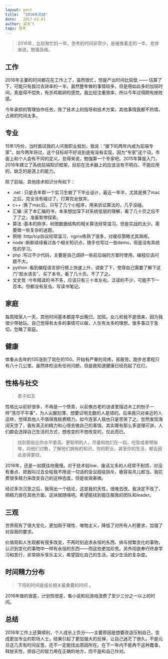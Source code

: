 ```yaml
---
layout: post
title:  "2016年总结"
date:   2017-01-01
author: 梁龙飞
tags: 思考
---
```


> 2016年，比较匆忙的一年。思考的时间非常少，是被推着走的一年。总体来说，勉强及格。

## 工作

2016年主要的时间都花在工作上了，虽然很忙，但是产出时间比较低 —— 估算了下，可能只有我过去效率的一半。虽然整年做的事情较多，但是用如此多的加班时间，真是得不偿失，有杀鸡取卵的感觉。我比较注重效率，所以今年过得颇有挫败感。

今年承担的管理协作任务，除了技术上的指导和技术方案，其他事情我都不热情，占用的时间太多。

## 专业

15年1月份，当时面试我的人问我职业规划，我说：“接下的两年内成为前端专家”。如今两年将过，这个目标却不好说到底有没有实现，因为“专家”这个词，市面上和个人会有不同的定义。总得来说，勉强算一个专家吧。2015年算是入门，2016年建立了系统前端知识框架。目前在法术器上的应该没有不明白、不能应用的。缺乏的是道上的能力。

除了前端，其他技术知识分布如下：
- .net : 只是去年帮一个实习生做了下毕业设计，最近一年半，尤其是换了mac之后，完全没有碰过了。打算完全放弃。
- c++ :换了mac后，只写了几个小程序，用来验证算法的，几乎没碰。
- 汇编 :买了本汇编的书，本来想加深下对系统低层的理解，看了几十页之后不了了之。准备暂停探索。
- 算法 :基本的排序，树图数据结构的相关算法经常温习。但是实战的太少。需要做一些复杂的迷题。
- 网络 :http/tcp协议经常温习，nginx练熟了很多，对缓存策略尤其熟练。
- node :断断续续看过各个相关知识点，随手也写过一些demo，但是没有系统性的学习。
- php :写过不少代码，主要是自己调研一些前后端的方案时使用。编程应该问题不大。
- python :看到编程语言排行榜上快速上升，调查了下，觉得自己需要了解下这门“胶水语言”，买了本书，看了几十页。不了了之。
- 文史哲 :今年精读的书不多，应该只有三十本左右。泛读的不少，可能不下一百本。但都没有反刍，写读书笔记。

## 家庭

每周陪家人一天，其他时间基本都是早出晚归，加班。女儿和我不是很亲，因为我很少带她玩。自己觉得有太多的事情可以做，人生有太多的理想，很多事过于急切，忽略了家庭。

## 健康

体重从去年的135涨到了现在的150，开始有严重的背疼，易疲劳。跑步总里程只有八十几公里。虽然体检没有任何问题，但是我知道健康已经亮起了红灯。

## 性格与社交

> 君子如玉

性格比以前好很多，不再是一个愤青，以前像古老的谜语里描述木工的刨子一样“荡尽不平事”，为人尖酸刻薄，想要证明无数的人是错的。后来我只对亲近的人这样，觉得其他人不值得我耗费精力。如今连家人我也只是苦笑了之。忽然发现海阔天空了，我有真正的精力和心情去做自己的事情。其实哪有那么多道理可讲，人们都会选择自己生活的方式，想改变的不想改变的，仅此而已。

> 找到那些比你水平更高、更聪明的人，尽量和他们在一起，吃饭或者喝咖啡，向他们讨教，了解他们拥有的知识。你的职业，甚至你的生活，都会因此变得更好。

2016年，还是一如既往地傲慢。对于技术较low、废话又多的人经常不耐烦，对没有重点、把我叫过去全程我不用说一句话的会议超级排斥，极容易吊儿郎当。我花费很多精力来改变自己的这种态度，但是收效甚微。

经过多次沉思之后，我得出一个结论，这是我的天性，很难去改。我决定不改了，把精力放在其他方面，这块就随缘吧。希望能找到能压服我的团队和leader。

## 三观

世界观有了很大变化，更加趋于理性、唯物主义，降低了对所有人的要求、加强了对自我的要求。

价值观和人生观都有很多改变，不再时刻追求永恒的东西、排斥频繁变化的事物，认识到变化的事物中一样有永恒的东西——而这些更加珍贵。另外彻底奉行终身学习和苦行，非常排斥享乐主义，希望固化自己的生活，减少生活的复杂度。

## 时间精力分布

> 下班的时间是成长相关最重要的时间 。

2016年做的很差，计划性很差，看小说和玩游戏浪费了至少三分之一以上的时间。


## 总结

2016年工作上还算顺利，个人成长上负分——主要原因是想要改造压制自己，变成更加专业的职场人士，结果引起了更加强大的反弹，让自己迷茫了很久。不是元旦这几天有时间反思，还不一定能找出原因所在。在下一年内不能再干这种蠢事，释放天性，把自己的智力用在正确的地方，而不是和自己作对。





